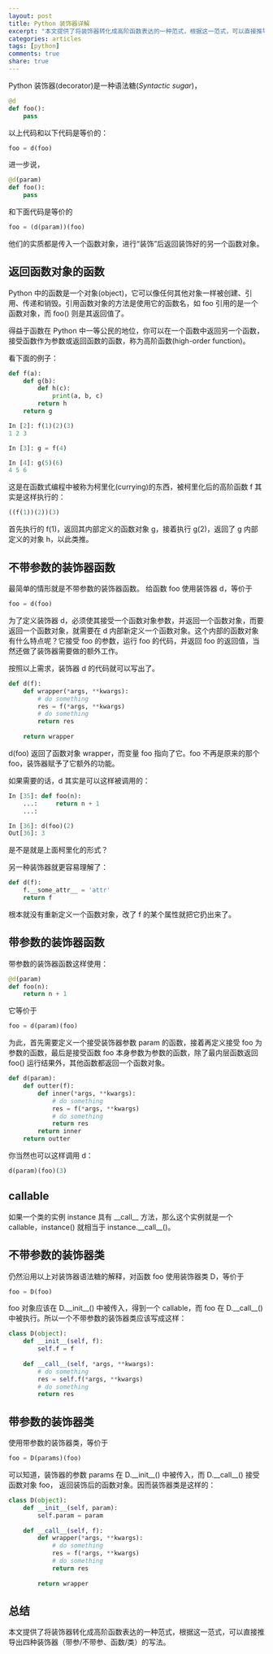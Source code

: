 ```yaml
---
layout: post
title: Python 装饰器详解 
excerpt: "本文提供了将装饰器转化成高阶函数表达的一种范式，根据这一范式，可以直接推导出四种装饰器的写法。"
categories: articles
tags: [python]
comments: true
share: true
---
```

Python 装饰器(decorator)是一种语法糖(*Syntactic sugar*)，

```python
@d
def foo():
    pass
```

以上代码和以下代码是等价的：

```python
foo = d(foo)
```

进一步说，

```python
@d(param)
def foo():
    pass
```

和下面代码是等价的

```python
foo = (d(param))(foo)
```

他们的实质都是传入一个函数对象，进行“装饰”后返回装饰好的另一个函数对象。

## 返回函数对象的函数

Python 中的函数是一个对象(object)，它可以像任何其他对象一样被创建、引用、传递和销毁。引用函数对象的方法是使用它的函数名，如 foo 引用的是一个函数对象，而 foo() 则是其返回值了。

得益于函数在 Python 中一等公民的地位，你可以在一个函数中返回另一个函数，接受函数作为参数或返回函数的函数，称为高阶函数(high-order function)。

看下面的例子：

```python
def f(a):
    def g(b):
        def h(c):
            print(a, b, c)
        return h
    return g

In [2]: f(1)(2)(3)
1 2 3

In [3]: g = f(4)

In [4]: g(5)(6)
4 5 6
```

这是在函数式编程中被称为柯里化(currying)的东西，被柯里化后的高阶函数 f 其实是这样执行的：

```python
((f(1))(2))(3)
```

首先执行的 f(1)，返回其内部定义的函数对象 g，接着执行 g(2)，返回了 g 内部定义的对象 h，以此类推。

## 不带参数的装饰器函数

最简单的情形就是不带参数的装饰器函数。
给函数 foo 使用装饰器 d，等价于

```python
foo = d(foo)
```
为了定义装饰器 d，必须使其接受一个函数对象参数，并返回一个函数对象，而要返回一个函数对象，就需要在 d 内部新定义一个函数对象。这个内部的函数对象有什么特点呢？它接受 foo 的参数，运行 foo 的代码，并返回 foo 的返回值，当然还做了装饰器需要做的额外工作。

按照以上需求，装饰器 d 的代码就可以写出了。

```python
def d(f):
    def wrapper(*args, **kwargs):
        # do something
        res = f(*args, **kwargs)
        # do something
        return res
    
    return wrapper
```


d(foo) 返回了函数对象 wrapper，而变量 foo 指向了它。foo 不再是原来的那个 foo，装饰器赋予了它额外的功能。

如果需要的话，d 其实是可以这样被调用的：

```python
In [35]: def foo(n):
    ...:     return n + 1
    ...:

In [36]: d(foo)(2)
Out[36]: 3
```

是不是就是上面柯里化的形式？

另一种装饰器就更容易理解了：

```python
def d(f):
    f.__some_attr__ = 'attr'
    return f
```

根本就没有重新定义一个函数对象，改了 f 的某个属性就把它扔出来了。

## 带参数的装饰器函数

带参数的装饰器函数这样使用：

```python
@d(param)
def foo(n):
    return n + 1
```

它等价于

```python
foo = d(param)(foo)
```

为此，首先需要定义一个接受装饰器参数 param 的函数，接着再定义接受 foo 为参数的函数，最后是接受函数 foo 本身参数为参数的函数，除了最内层函数返回 foo() 运行结果外，其他函数都返回一个函数对象。

```python
def d(param):
    def outter(f):
        def inner(*args, **kwargs):
            # do something
            res = f(*args, **kwargs)
            # do something
            return res
        return inner
    return outter
```

你当然也可以这样调用 d：

```python
d(param)(foo)(3)
```

## callable

如果一个类的实例 instance 具有 \_\_call\_\_ 方法，那么这个实例就是一个 callable，instance() 就相当于 instance.\_\_call\_\_()。

## 不带参数的装饰器类

仍然沿用以上对装饰器语法糖的解释，对函数 foo 使用装饰器类 D，等价于

```python
foo = D(foo)
```

foo 对象应该在 D.\_\_init\_\_() 中被传入，得到一个 callable，而 foo 在 D.\_\_call\_\_() 中被执行。所以一个不带参数的装饰器类应该写成这样：

```python
class D(object):
    def __init__(self, f):
        self.f = f
        
    def __call__(self, *args, **kwargs):
        # do something
        res = self.f(*args, **kwargs)
        # do something
        return res
```

## 带参数的装饰器类

使用带参数的装饰器类，等价于

```python
foo = D(params)(foo)
```

可以知道，装饰器的参数 params 在 D.\_\_init\_\_() 中被传入，而 D.\_\_call\_\_() 接受函数对象 foo， 返回装饰后的函数对象。因而装饰器类是这样的：

```python
class D(object):
    def __init__(self, param):
        self.param = param
        
    def __call__(self, f):
        def wrapper(*args, **kwargs):
            # do something
            res = f(*args, **kwargs)
            # do something
            return res
        
        return wrapper
```



## 总结

本文提供了将装饰器转化成高阶函数表达的一种范式，根据这一范式，可以直接推导出四种装饰器（带参/不带参、函数/类）的写法。
